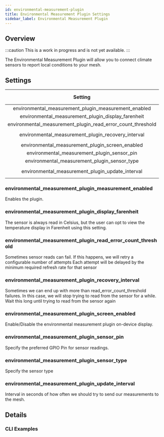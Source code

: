 ```yaml
---
id: environmental-measurement-plugin
title: Environmental Measurement Plugin Settings
sidebar_label: Environmental Measurement Plugin
---
```


## Overview

:::caution
This is a work in progress and is not yet available.
:::

The Environmental Measurement Plugin will allow you to connect climate sensors to report local conditions to your mesh.

## Settings

| Setting | Acceptable Values | Default |
| :-----: | :---------------: | :-----: |
| environmental_measurement_plugin_measurement_enabled | `true`, `false` | `false` |
| environmental_measurement_plugin_display_farenheit | `true`, `false` | `false` |
| environmental_measurement_plugin_read_error_count_threshold | `integer` | `0` |
| environmental_measurement_plugin_recovery_interval | `integer` (seconds) | `0` |
| environmental_measurement_plugin_screen_enabled | `true`, `false` | `0` |
| environmental_measurement_plugin_sensor_pin | `integer` | `0` |
| environmental_measurement_plugin_sensor_type | `DHT11` | `0` |
| environmental_measurement_plugin_update_interval | `integer` (seconds) | `0` |

### environmental_measurement_plugin_measurement_enabled

Enables the plugin.

### environmental_measurement_plugin_display_farenheit

The sensor is always read in Celsius, but the user can opt to view the temperature display in Farenheit using this setting.

### environmental_measurement_plugin_read_error_count_threshold

Sometimes sensor reads can fail. If this happens, we will retry a configurable number of attempts Each attempt will be delayed by the minimum required refresh rate for that sensor

### environmental_measurement_plugin_recovery_interval

Sometimes we can end up with more than read_error_count_threshold failures. In this case, we will stop trying to read from the sensor for a while. Wait this long until trying to read from the sensor again

### environmental_measurement_plugin_screen_enabled

Enable/Disable the environmental measurement plugin on-device display.

### environmental_measurement_plugin_sensor_pin

Specify the preferred GPIO Pin for sensor readings.

### environmental_measurement_plugin_sensor_type

Specify the sensor type

### environmental_measurement_plugin_update_interval

Interval in seconds of how often we should try to send our measurements to the mesh.

## Details

<!--- TODO --->

### CLI Examples

<!--- TODO --->
